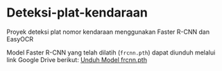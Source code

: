 # Deteksi-plat-kendaraan
Proyek deteksi plat nomor kendaraan menggunakan Faster R-CNN dan EasyOCR

Model Faster R-CNN yang telah dilatih (`frcnn.pth`) dapat diunduh melalui link Google Drive berikut:
[Unduh Model frcnn.pth](https://drive.google.com/file/d/1tzRnGFFSHqf5i2Dd03rY0Q1r4LS6HuXj/view?usp=sharing)
